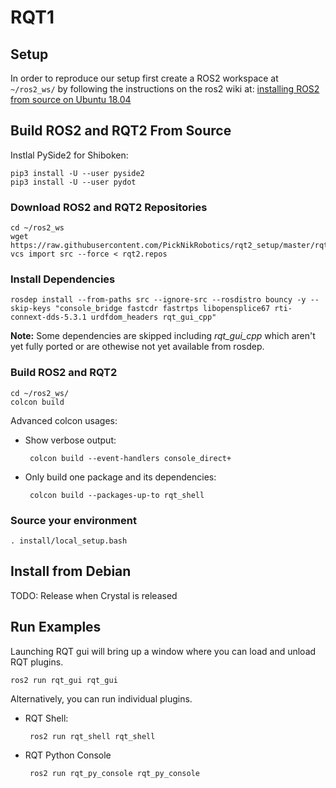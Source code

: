 # RQT1

## Setup

In order to reproduce our setup first create a ROS2 workspace at `~/ros2_ws/` by following the instructions on the ros2 wiki at: [installing ROS2 from source on Ubuntu 18.04](https://index.ros.org/doc/ros2/Linux-Development-Setup/)

## Build ROS2 and RQT2 From Source

Instlal PySide2 for Shiboken:

    pip3 install -U --user pyside2
    pip3 install -U --user pydot

### Download ROS2 and RQT2 Repositories

    cd ~/ros2_ws
    wget https://raw.githubusercontent.com/PickNikRobotics/rqt2_setup/master/rqt2.repos
    vcs import src --force < rqt2.repos

### Install Dependencies

    rosdep install --from-paths src --ignore-src --rosdistro bouncy -y --skip-keys "console_bridge fastcdr fastrtps libopensplice67 rti-connext-dds-5.3.1 urdfdom_headers rqt_gui_cpp"

**Note:** Some dependencies are skipped including *rqt_gui_cpp* which aren't yet fully ported or are othewise not yet available from rosdep.

### Build ROS2 and RQT2

    cd ~/ros2_ws/
    colcon build

Advanced colcon usages:

 - Show verbose output:

        colcon build --event-handlers console_direct+

 - Only build one package and its dependencies:

        colcon build --packages-up-to rqt_shell

### Source your environment

    . install/local_setup.bash

## Install from Debian

TODO: Release when Crystal is released

## Run Examples

Launching RQT gui will bring up a window where you can load and unload RQT plugins.

    ros2 run rqt_gui rqt_gui

Alternatively, you can run individual plugins.

 - RQT Shell:

        ros2 run rqt_shell rqt_shell

 - RQT Python Console

        ros2 run rqt_py_console rqt_py_console
